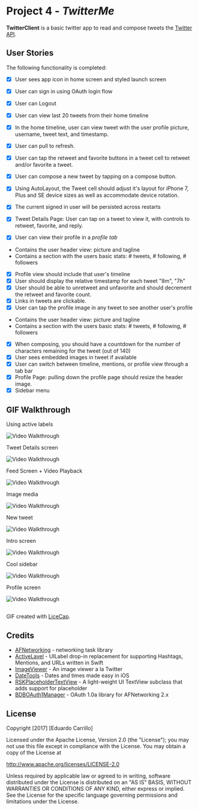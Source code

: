 # Project 4 - *TwitterMe*

**TwitterClient** is a basic twitter app to read and compose tweets the [Twitter API](https://apps.twitter.com/).


## User Stories

The following functionality is completed:

- [x] User sees app icon in home screen and styled launch screen
- [x] User can sign in using OAuth login flow
- [x] User can Logout
- [x] User can view last 20 tweets from their home timeline
- [x] In the home timeline, user can view tweet with the user profile picture, username, tweet text, and timestamp.
- [x] User can pull to refresh.
- [x] User can tap the retweet and favorite buttons in a tweet cell to retweet and/or favorite a tweet.
- [x] User can compose a new tweet by tapping on a compose button.
- [x] Using AutoLayout, the Tweet cell should adjust it's layout for iPhone 7, Plus and SE device sizes as well as accommodate device rotation.
- [x] The current signed in user will be persisted across restarts


- [x] Tweet Details Page: User can tap on a tweet to view it, with controls to retweet, favorite, and reply.
- [x] User can view their profile in a *profile tab*
- Contains the user header view: picture and tagline
- Contains a section with the users basic stats: # tweets, # following, # followers
- [x] Profile view should include that user's timeline
- [x] User should display the relative timestamp for each tweet "8m", "7h"
- [x] User should be able to unretweet and unfavorite and should decrement the retweet and favorite count.
- [x] Links in tweets are clickable.
- [x] User can tap the profile image in any tweet to see another user's profile
- Contains the user header view: picture and tagline
- Contains a section with the users basic stats: # tweets, # following, # followers
- [x] When composing, you should have a countdown for the number of characters remaining for the tweet (out of 140) 
- [x] User sees embedded images in tweet if available
- [x] User can switch between timeline, mentions, or profile view through a tab bar 
- [x] Profile Page: pulling down the profile page should  resize the header image. 
- [x] Sidebar menu

## GIF Walkthrough

Using active labels

<img src='https://i.imgur.com/0PQ1rw3.gif'   title=Active Labels  width='' alt='Video Walkthrough' />

Tweet Details screen

<img src='https://i.imgur.com/M4HPdZ4.gif'  title= Detail screen  width='' alt='Video Walkthrough' />

Feed Screen + Video Playback

<img src='https://i.imgur.com/yeSyhw7.gif'  title= Detail screen  width='' alt='Video Walkthrough' />

Image media

<img src='https://i.imgur.com/TQFSyBn.gif'  title= Detail screen  width='' alt='Video Walkthrough' />

New tweet

<img src='https://i.imgur.com/0uPRoE9.gif'  title= Detail screen  width='' alt='Video Walkthrough' />

Intro screen

<img src='https://i.imgur.com/cNPGvuG.gif'  title= Detail screen  width='' alt='Video Walkthrough' />

Cool sidebar

<img src='https://i.imgur.com/cCeiNEC.gif'  title= Detail screen  width='' alt='Video Walkthrough' />

Profile screen

<img src='https://i.imgur.com/1vFJRDA.gif'  title= Detail screen  width='' alt='Video Walkthrough' />



##

GIF created with [LiceCap](http://www.cockos.com/licecap/).



## Credits

- [AFNetworking](https://github.com/AFNetworking/AFNetworking) - networking task library
- [ActiveLavel](https://github.com/optonaut/ActiveLabel.swift) - UILabel drop-in replacement for supporting Hashtags, Mentions, and URLs written in Swift
- [ImageViewer](https://github.com/MailOnline/ImageViewer) - An image viewer a la Twitter
- [DateTools](https://github.com/MatthewYork/DateTools) - Dates and times made easy in iOS
- [RSKPlaceholderTextView](https://github.com/ruslanskorb/RSKPlaceholderTextView) - A light-weight UI TextView subclass that adds support for placeholder
- [BDBOAuth1Manager](https://github.com/bdbergeron/BDBOAuth1Manager) - OAuth 1.0a library for AFNetworking 2.x






## License

Copyright [2017] [Eduardo Carrillo]

Licensed under the Apache License, Version 2.0 (the "License");
you may not use this file except in compliance with the License.
You may obtain a copy of the License at

http://www.apache.org/licenses/LICENSE-2.0

Unless required by applicable law or agreed to in writing, software
distributed under the License is distributed on an "AS IS" BASIS,
WITHOUT WARRANTIES OR CONDITIONS OF ANY KIND, either express or implied.
See the License for the specific language governing permissions and
limitations under the License.
